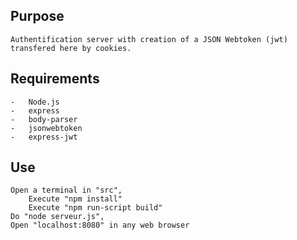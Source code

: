 ## Purpose
	Authentification server with creation of a JSON Webtoken (jwt) transfered here by cookies.

## Requirements
	-	Node.js
	-	express
	-	body-parser
	-	jsonwebtoken
	-	express-jwt
	
## Use
	Open a terminal in "src",
        Execute "npm install"
        Execute "npm run-script build"
	Do "node serveur.js",
	Open "localhost:8080" in any web browser
